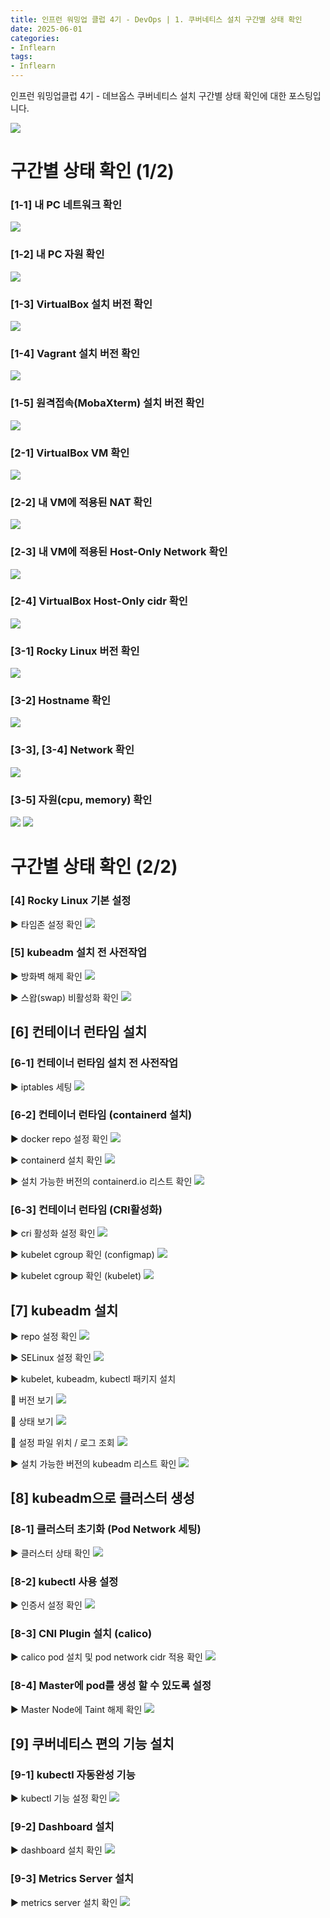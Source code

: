 ```yaml
---
title: 인프런 워밍업 클럽 4기 - DevOps | 1. 쿠버네티스 설치 구간별 상태 확인
date: 2025-06-01
categories:
- Inflearn
tags:
- Inflearn
---
```


인프런 워밍업클럽 4기 - 데브옵스
쿠버네티스 설치 구간별 상태 확인에 대한 포스팅입니다.

![](/assets/images/inflearn_mission_image/kubernetes_image.jpg)

# 구간별 상태 확인 (1/2)

### [1-1] 내 PC 네트워크 확인
![](/assets/images/inflearn_mission_image/1.png)

### [1-2] 내 PC 자원 확인
![](/assets/images/inflearn_mission_image/2.png)

### [1-3] VirtualBox 설치 버전 확인
![](/assets/images/inflearn_mission_image/3.png)

### [1-4] Vagrant 설치 버전 확인
![](/assets/images/inflearn_mission_image/4.png)

### [1-5] 원격접속(MobaXterm) 설치 버전 확인
![](/assets/images/inflearn_mission_image/5.png)

### [2-1] VirtualBox VM 확인
![](/assets/images/inflearn_mission_image/6.png)

### [2-2] 내 VM에 적용된 NAT 확인
![](/assets/images/inflearn_mission_image/7.png)

### [2-3] 내 VM에 적용된 Host-Only Network 확인
![](/assets/images/inflearn_mission_image/8.png)

### [2-4] VirtualBox Host-Only cidr 확인
![](/assets/images/inflearn_mission_image/9.png)

### [3-1] Rocky Linux 버전 확인
![](/assets/images/inflearn_mission_image/10.png)

### [3-2] Hostname 확인
![](/assets/images/inflearn_mission_image/11.png)

### [3-3], [3-4] Network 확인
![](/assets/images/inflearn_mission_image/12.png)

### [3-5] 자원(cpu, memory) 확인
![](/assets/images/inflearn_mission_image/13.png)
![](/assets/images/inflearn_mission_image/14.png)

# 구간별 상태 확인 (2/2)

### [4] Rocky Linux 기본 설정

▶ 타임존 설정 확인 
![](/assets/images/inflearn_mission_image/15.png)

### [5] kubeadm 설치 전 사전작업

▶ 방화벽 해제 확인 
![](/assets/images/inflearn_mission_image/16.png)

▶ 스왑(swap) 비활성화 확인 
![](/assets/images/inflearn_mission_image/17.png)

## [6] 컨테이너 런타임 설치

### [6-1] 컨테이너 런타임 설치 전 사전작업

▶ iptables 세팅
![](/assets/images/inflearn_mission_image/18.png)

### [6-2] 컨테이너 런타임 (containerd 설치)

▶ docker repo 설정 확인 
![](/assets/images/inflearn_mission_image/19.png)

▶ containerd 설치 확인 
![](/assets/images/inflearn_mission_image/20.png)

▶ 설치 가능한 버전의 containerd.io 리스트 확인
![](/assets/images/inflearn_mission_image/21.png)

### [6-3] 컨테이너 런타임 (CRI활성화)

▶ cri 활성화 설정 확인 
![](/assets/images/inflearn_mission_image/22.png)

▶ kubelet cgroup 확인 (configmap)
![](/assets/images/inflearn_mission_image/23.png)

▶ kubelet cgroup 확인 (kubelet)
![](/assets/images/inflearn_mission_image/24.png)

## [7] kubeadm 설치

▶ repo 설정 확인
![](/assets/images/inflearn_mission_image/25.png)

▶ SELinux 설정 확인
![](/assets/images/inflearn_mission_image/26.png)

▶ kubelet, kubeadm, kubectl 패키지 설치 

🐢 버전 보기
![](/assets/images/inflearn_mission_image/27.png)

🐢 상태 보기
![](/assets/images/inflearn_mission_image/28.png)

🐢 설정 파일 위치 / 로그 조회
![](/assets/images/inflearn_mission_image/29.png)

▶ 설치 가능한 버전의 kubeadm 리스트 확인
![](/assets/images/inflearn_mission_image/30.png)

## [8] kubeadm으로 클러스터 생성

### [8-1] 클러스터 초기화 (Pod Network 세팅)

▶ 클러스터 상태 확인
![](/assets/images/inflearn_mission_image/31.png)

### [8-2] kubectl 사용 설정

▶ 인증서 설정 확인
![](/assets/images/inflearn_mission_image/32.png)

### [8-3] CNI Plugin 설치 (calico)

▶ calico pod 설치 및 pod network cidr 적용 확인
![](/assets/images/inflearn_mission_image/33.png)

### [8-4] Master에 pod를 생성 할 수 있도록 설정

▶ Master Node에 Taint 해제 확인
![](/assets/images/inflearn_mission_image/34.png)

## [9] 쿠버네티스 편의 기능 설치

### [9-1] kubectl 자동완성 기능

▶ kubectl 기능 설정 확인
![](/assets/images/inflearn_mission_image/35.png)

### [9-2] Dashboard 설치

▶ dashboard 설치 확인
![](/assets/images/inflearn_mission_image/36.png)

### [9-3] Metrics Server 설치

▶ metrics server 설치 확인
![](/assets/images/inflearn_mission_image/37.png)